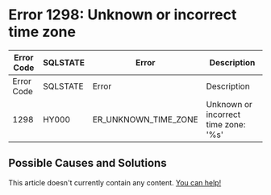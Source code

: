 
# Error 1298: Unknown or incorrect time zone


| Error Code | SQLSTATE | Error | Description |
| --- | --- | --- | --- |
| Error Code | SQLSTATE | Error | Description |
| 1298 | HY000 | ER_UNKNOWN_TIME_ZONE | Unknown or incorrect time zone: '%s' |




## Possible Causes and Solutions


This article doesn't currently contain any content. [You can help!](/kb/en/writing-and-editing-knowledge-base-articles/)

